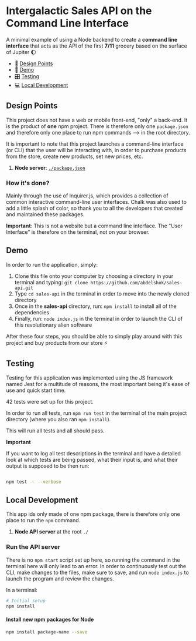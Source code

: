 # Intergalactic Sales API on the Command Line Interface

A minimal example of using a Node backend to create a **command line interface** that acts as the API of the first **7/11** grocery based on the surface of Jupiter 🌔

* 📐 [Design Points](#user-content-design-points)
* 🚀 [Demo](#user-content-demo)
* 🎛 [Testing](#user-content-testing)
* 💻 [Local Development](#user-content-local-development)

## Design Points

This project does not have a web or mobile front-end, "only" a back-end. It is the product of **one** npm project. There is therefore only one `package.json` and therefore only one place to run npm commands --> in the root directory.

It is important to note that this project launches a command-line interface (or CLI) that the user will be interacting with, in order to purchase products from the store, create new products, set new prices, etc.

  1. **Node server**: [`./package.json`](package.json)

### How it's done?

Mainly through the use of Inquirer.js, which provides a collection of common interactive command-line user interfaces. Chalk was also used to add a little splash of color, so thank you to all the developers that created and maintained these packages.

**Important**: This is not a website but a command line interface. The "User Interface" is therefore on the terminal, not on your browser.

## Demo

In order to run the application, simply:

  1. Clone this file onto your computer by choosing a directory in your terminal and typing: `git clone https://github.com/abdelshok/sales-api.git`
  2. Type `cd sales-api` in the terminal in order to move into the newly cloned directory
  3. Once in the **sales-api** directory, run: `npm install` to install all of the dependencies 
  4. Finally, run: `node index.js` in the terminal in order to launch the CLI of this revolutionary alien software

After these four steps, you should be able to simply play around with this project and buy products from our store ⚡️

## Testing 

Testing for this application was implemented using the JS framework named Jest for a multitude of reasons, the most important being it's ease of use and quick start time. 

42 tests were set up for this project.

In order to run all tests, run `npm run test` in the terminal of the main project directory (where you also ran `npm install`).

This will run all tests and all should pass. 

**Important**

If you want to log all test descriptions in the terminal and have a detailed look at which tests are being passed, what their input is, and what their output is supposed to be then run:

```bash

npm test -- --verbose

```


## Local Development

This app ids only made of one npm package, there is therefore only one place to run the `npm` command.

1. **Node API server** at the root `./`

### Run the API server

There is no `npm start` script set up here, so running the command in the terminal here will only lead to an error. In order to continuously test out the CLI, make changes to the files, make sure to save, and run `node index.js` to launch the program and review the changes. 

In a terminal:

```bash
# Initial setup
npm install

```

#### Install new npm packages for Node

```bash
npm install package-name --save
```
